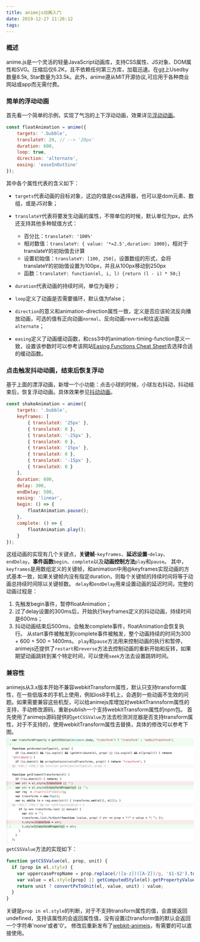 ```yaml
---
title: animejs动画入门
date: 2019-12-27 11:26:12
tags:
---
```

### 概述
anime.js是一个灵活的轻量JavaScript动画库，支持CSS属性、JS对象、DOM属性和SVG。压缩后仅6.2K，且不依赖任何第三方库，加载迅速。在[git](https://github.com/juliangarnier/anime)上Usedby数量8.5k, Star数量为33.5k。此外，anime遵从MIT开源协议,可应用于各种商业网站或app而无需付费。

### 简单的浮动动画
首先看一个简单的示例，实现了气泡的上下浮动动画，效果详见[浮动动画](https://codepen.io/sherrywu0917/pen/yLyoNQj)。
``` js
const floatAnimation = anime({
    targets: '.bubble',
    translateY: 20, // --> '20px'
    duration: 600,
    loop: true,
    direction: 'alternate',
    easing: 'easeInOutSine'
});
```
其中各个属性代表的含义如下：
- `targets`代表动画的目标对象，这边的值是css选择器，也可以是dom元素、数组，或是JS对象；
- `translateY`代表将要发生动画的属性，不带单位的时候，默认单位为px，此外还支持其他多种赋值方式：
    - 百分比：`translateY: '100%'`
    - 相对数值：`translateY: { value: '*=2.5',duration: 1000}`，相对于translateY的初始值去计算
    - 设置初始值：`translateY: [100, 250]`，设置数组的形式，会将translateY的初始值设置为100px，并且从100px移动到250px
    - 函数：`translateY: function(el, i, l) {return (l - i) * 50;}`

- `duration`代表动画的持续时间，单位为毫秒；
- `loop`定义了动画是否需要循环，默认值为false；
- `direction`的意义和animation-direction属性一致，定义是否应该轮流反向播放动画，可选的值有正向动画`normal`、反向动画`reverse`和往返动画`alternate`；
- `easing`定义了动画缓动函数，和css3中的animation-timing-function意义一致，设置该参数时可以参考该网站[Easing Functions Cheat Sheet](https://easings.net/en)去选择合适的缓动函数。


### 点击触发抖动动画，结束后恢复浮动
基于上面的漂浮动画，新增一个小功能：点击小球的时候，小球左右抖动，抖动结束后，恢复浮动动画。具体效果参见[抖动动画](https://codepen.io/sherrywu0917/pen/yLyoNQj)。
``` js
const shakeAnimation = anime({
    targets: '.bubble',
    keyframes: [
        { translateX: '25px' },
        { translateX: 0 },
        { translateX: '-25px' },
        { translateX: 0 },
        { translateX: '15px' },
        { translateX: 0 },
        { translateX: '-15px' },
        { translateX: 0 }
    ],
    duration: 600,
    delay: 300,
    endDelay: 500,
    easing: 'linear',
    begin: () => {
        floatAnimation.pause();
    },
    complete: () => {
        floatAnimation.play();
    }
});
```
这组动画的实现有几个关键点，**关键帧**-`keyframes`、**延迟设置**-`delay`、`endDelay`，**事件函数**`begin`、`complete`以及**动画控制方法**`play`和`pause`。
其中，`keyframes`是用数组定义的关键帧，和animation中用@keyframes实现动画的方式基本一致，如果关键帧内没有指定duration，则每个关键帧的持续时间将等于动画总持续时间除以关键帧数。
`delay`和`endDelay`用来设置动画的延迟时间，完整的动画过程是：
1. 先触发begin事件，暂停floatAnimation；
2. 过了delay设置的300ms后，开始执行keyframes定义的抖动动画，持续时间是600ms；
3. 抖动动画结束后500ms，会触发complete事件，floatAnimation会恢复执行。
从start事件被触发到complete事件被触发，整个动画持续的时间为300 + 600 + 500 = 1400ms。
`play`和`pause`方法用来控制动画的执行和暂停，animejs还提供了`restart`和`reverse`方法去控制动画的重新开始和反转，如果期望动画跳转到某个特定时间，可以使用`seek`方法去设置跳转时间。

### 兼容性
animejs从3.x版本开始不兼容webkitTransform属性，默认只支持transform属性，在一些低版本的手机上使用，例如ios8手机上，会遇到一些动画不生效的问题。如果需要兼容这些机型，可以给animejs库增加对webkitTrannsform属性的支持，手动修改源码，重新publish一个支持webkitTransform属性的npm包。
首先使用了animejs源码提供的`getCSSValue`方法去检测浏览器是否支持transform属性，对于不支持的，使用webkitTransform属性去替换，具体的修改可以参考下图。
<img src="/image/webkit-anime.png" width="800px">
`getCSSValue`方法的实现如下：
``` js
function getCSSValue(el, prop, unit) {
  if (prop in el.style) {
    var uppercasePropName = prop.replace(/([a-z])([A-Z])/g, '$1-$2').toLowerCase();
    var value = el.style[prop] || getComputedStyle(el).getPropertyValue(uppercasePropName) || '0';
    return unit ? convertPxToUnit(el, value, unit) : value;
  }
}
```
关键是`prop in el.style`的判断，对于不支持transform属性的值，会直接返回undefined，支持该属性的会返回属性值，没有设置过transform值的默认会返回一个字符串'none'或者'0'。
修改后重新发布了[webkit-animejs](https://www.npmjs.com/package/webkit-animejs)，有需要的可以直接使用。
